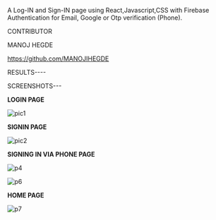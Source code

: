 A Log-IN and Sign-IN page using React,Javascript,CSS with Firebase Authentication for Email, Google or Otp verification (Phone).


CONTRIBUTOR

MANOJ HEGDE

https://github.com/MANOJIHEGDE

RESULTS----

SCREENSHOTS---

****LOGIN PAGE****

![pic1](https://github.com/MANOJIHEGDE/Login-and-Sign-in-page-using-React-and-Firebase-Authentication./assets/116331003/b21ae041-15cb-4af5-b79e-c4ebfed5bf3e)


****SIGNIN PAGE****

![pic2](https://github.com/MANOJIHEGDE/Login-and-Sign-in-page-using-React-and-Firebase-Authentication./assets/116331003/7ec716b9-70ce-42f9-9402-a82964b43822)


****SIGNING IN VIA PHONE PAGE****

![p4](https://github.com/MANOJIHEGDE/Login-and-Sign-in-page-using-React-and-Firebase-Authentication./assets/116331003/070c8ac1-dbe7-4e29-92a2-5d675f9beaf6)

![p6](https://github.com/MANOJIHEGDE/Login-and-Sign-in-page-using-React-and-Firebase-Authentication./assets/116331003/01915fd0-919f-415e-ad03-05cd4b1c7de9)


****HOME PAGE****

![p7](https://github.com/MANOJIHEGDE/Login-and-Sign-in-page-using-React-and-Firebase-Authentication./assets/116331003/9f19b2a4-98fd-4dd1-a249-ece24191c75e)
